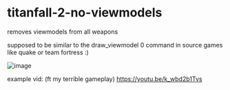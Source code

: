 # titanfall-2-no-viewmodels
removes viewmodels from all weapons

supposed to be similar to the draw_viewmodel 0 command in source games like quake or team fortress :)

![image](https://user-images.githubusercontent.com/96791604/147595787-e7fea3cc-8c1e-48a0-8efb-d4c1998d152b.png)


example vid: (ft my terrible gameplay) https://youtu.be/k_wbd2b1Tvs

